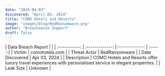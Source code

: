 ```yaml
---
date: "2024-04-03"
discovered: "April 03, 2024"
title: "COMO Hotels and Resorts"
image: "images/blog/RedRansomware.png"
author: "Breachsense Support"
draft: false
---
```


| Data Breach Report           |              | 
| :-----------: | :-------------:     |:-------------:    | :-----:|
| Victim      | comohotels.com      | 
| Threat Actor      | RedRansomware      | 
| Date Discovered      | Apr 03, 2024      | 
| Description      | COMO Hotels and Resorts offer luxury travel experiences with personalised service in elegant properties.      | 
| Leak Size      | Unknown      | 

